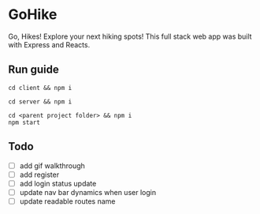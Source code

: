 # GoHike

Go, Hikes! Explore your next hiking spots! This full stack web app was built with Express and Reacts.

## Run guide

```shell
cd client && npm i
```

```shell
cd server && npm i
```

```shell
cd <parent project folder> && npm i
npm start
```

## Todo

- [ ] add gif walkthrough
- [ ] add register
- [ ] add login status update
- [ ] update nav bar dynamics when user login
- [ ] update readable routes name

